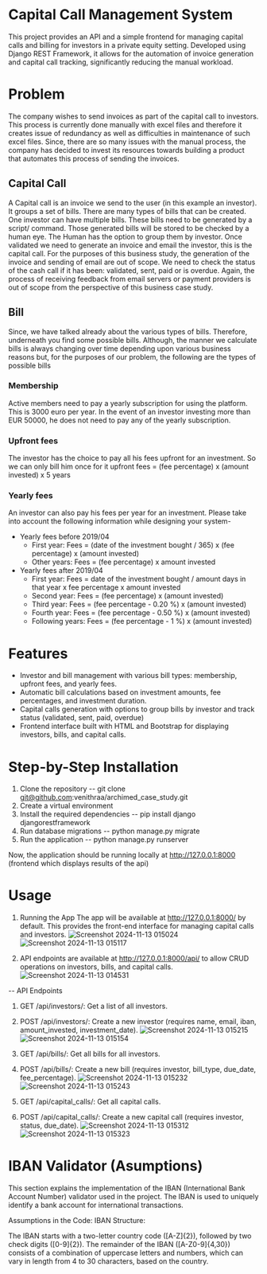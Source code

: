 # Capital Call Management System
This project provides an API and a simple frontend for managing capital calls and billing for investors in a private equity setting. Developed using Django REST Framework, it allows for the automation of invoice generation and capital call tracking, significantly reducing the manual workload.

# Problem
The company wishes to send invoices as part of the capital call to investors. This process is currently done manually with excel files and therefore it creates issue of redundancy as well as difficulties in maintenance of such excel files. Since, there are so many issues with the manual process, the company has decided to invest its resources towards building a product that automates this process of sending the invoices.

## Capital Call 
A Capital call is an invoice we send to the user (in this example an investor). It groups a set of bills. There are many types of bills that can be created. One investor can have multiple bills. These bills need to be generated by a script/ command. Those generated bills will be stored to be checked by a human eye. The Human has the option to group them by investor. Once validated we need to generate an invoice and email the investor, this is the capital call. For the purposes of this business study, the generation of the invoice and sending of email are out of scope. We need to check the status of the cash call if it has been: validated, sent, paid or is overdue. Again, the process of receiving feedback from email servers or payment providers is out of scope from the perspective of this business case study.

## Bill 
Since, we have talked already about the various types of bills. Therefore, underneath you find some possible bills. Although, the manner we calculate bills
is always changing over time depending upon various business reasons but, for the purposes of our problem, the following are the types of possible bills
### Membership
Active members need to pay a yearly subscription for using the platform. This is 3000 euro per year. In the event of an investor investing more than EUR
50000, he does not need to pay any of the yearly subscription.
### Upfront fees
The investor has the choice to pay all his fees upfront for an investment. So we can only bill him once for it
upfront fees = (fee percentage) x (amount invested) x 5 years
### Yearly fees
An investor can also pay his fees per year for an investment.
Please take into account the following information while designing your system-
- Yearly fees before 2019/04
  - First year:
Fees = (date of the investment bought / 365) x (fee percentage) x (amount
invested)
  - Other years:
Fees = (fee percentage) x amount invested
- Yearly fees after 2019/04
  - First year:
Fees = date of the investment bought / amount days in that year x fee
percentage x amount invested
  - Second year:
Fees = (fee percentage) x (amount invested)
  - Third year:
Fees = (fee percentage - 0.20 %) x (amount invested)
  - Fourth year:
Fees = (fee percentage - 0.50 %) x (amount invested)
  - Following years:
Fees = (fee percentage - 1 %) x (amount invested)

# Features
  - Investor and bill management with various bill types: membership, upfront fees, and yearly fees.
  - Automatic bill calculations based on investment amounts, fee percentages, and investment duration.
  - Capital calls generation with options to group bills by investor and track status (validated, sent, paid, overdue)
  -  Frontend interface built with HTML and Bootstrap for displaying investors, bills, and capital calls.

# Step-by-Step Installation
1) Clone the repository -- git clone git@github.com:venithraa/archimed_case_study.git
2) Create a virtual environment
3) Install the required dependencies -- pip install django djangorestframework
4) Run database migrations -- python manage.py migrate
6) Run the application -- python manage.py runserver

Now, the application should be running locally at http://127.0.0.1:8000 (frontend which displays results of the api)

# Usage
1) Running the App
The app will be available at http://127.0.0.1:8000/ by default. This provides the front-end interface for managing capital calls and investors.
![Screenshot 2024-11-13 015024](https://github.com/user-attachments/assets/5f873b6a-a886-41a9-a016-5bf1a90ca294)
![Screenshot 2024-11-13 015117](https://github.com/user-attachments/assets/18024344-d039-4e13-a8aa-5bac3fc250a2)


3) API endpoints are available at http://127.0.0.1:8000/api/ to allow CRUD operations on investors, bills, and capital calls.
![Screenshot 2024-11-13 014531](https://github.com/user-attachments/assets/9cec830c-a103-457d-8c5c-3be8e49b2bde)


-- API Endpoints
1) GET /api/investors/: Get a list of all investors.
2) POST /api/investors/: Create a new investor (requires name, email, iban, amount_invested, investment_date).
![Screenshot 2024-11-13 015215](https://github.com/user-attachments/assets/6ed87086-7ad1-4cf3-afae-221c14e4dc00)
![Screenshot 2024-11-13 015154](https://github.com/user-attachments/assets/e077f389-55ca-4bfa-ba05-d0d5a4960145)


4) GET /api/bills/: Get all bills for all investors.
5) POST /api/bills/: Create a new bill (requires investor, bill_type, due_date, fee_percentage).
![Screenshot 2024-11-13 015232](https://github.com/user-attachments/assets/a07ef3e5-45d6-4500-a750-116ab24ae08c)
![Screenshot 2024-11-13 015243](https://github.com/user-attachments/assets/04f7ccff-4988-4265-b5ca-7f1661527729)


7) GET /api/capital_calls/: Get all capital calls.
8) POST /api/capital_calls/: Create a new capital call (requires investor, status, due_date).
![Screenshot 2024-11-13 015312](https://github.com/user-attachments/assets/c1b9188c-96b5-45c9-97b1-a57954d03438)
![Screenshot 2024-11-13 015323](https://github.com/user-attachments/assets/d0ab9694-1413-4843-b901-d0565ece87dd)

# IBAN Validator (Asumptions)
This section explains the implementation of the IBAN (International Bank Account Number) validator used in the project. The IBAN is used to uniquely identify a bank account for international transactions.

Assumptions in the Code:
IBAN Structure:

The IBAN starts with a two-letter country code ([A-Z]{2}), followed by two check digits ([0-9]{2}).
The remainder of the IBAN ([A-Z0-9]{4,30}) consists of a combination of uppercase letters and numbers, which can vary in length from 4 to 30 characters, based on the country.
